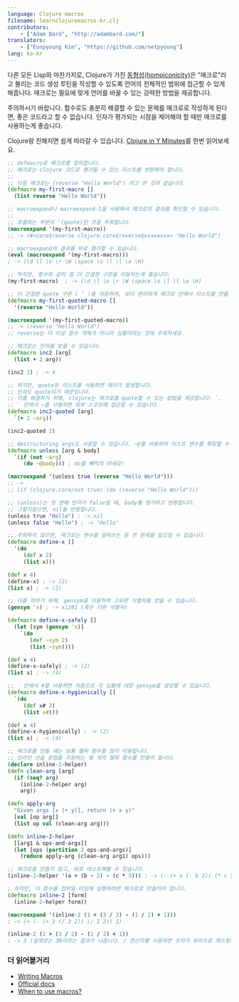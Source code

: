 ```yaml
---
language: Clojure macros
filename: learnclojuremacros-kr.clj
contributors:
    - ["Adam Bard", "http://adambard.com/"]
translators:
    - ["Eunpyoung Kim", "https://github.com/netpyoung"]
lang: ko-kr
---
```


다른 모든 Lisp와 마찬가지로, Clojure가 가진 [동형성(homoiconicity)](https://en.wikipedia.org/wiki/Homoiconic)은
 "매크로"라고 불리는 코드 생성 루틴을 작성할 수 있도록 언어의 전체적인 범위에 접근할 수 있게 해줍니다.
 매크로는 필요에 맞게 언어를 바꿀 수 있는 강력한 방법을 제공합니다.

주의하시기 바랍니다. 함수로도 충분히 해결할 수 있는 문제를 매크로로 작성하게 된다면, 좋은 코드라고 할 수 없습니다.
인자가 평가되는 시점을 제어해야 할 때만 매크로를 사용하는게 좋습니다.

Clojure랑 친해지면 쉽게 따라갈 수 있습니다. [Clojure in Y Minutes](/docs/ko-kr/clojure-kr/)를 한번 읽어보세요.

```clojure
;; defmacro로 매크로를 정의합니다.
;; 매크로는 clojure 코드로 평가될 수 있는 리스트를 반환해야 합니다.
;;
;; 다음 매크로는 (reverse "Hello World") 라고 쓴 것과 같습니다.
(defmacro my-first-macro []
  (list reverse "Hello World"))

;; macroexpand나 macroexpand-1을 사용해서 매크로의 결과를 확인할 수 있습니다.
;;
;; 호출하는 부분이 '(quote)된 것을 주목합니다.
(macroexpand '(my-first-macro))
;; -> (#<core$reverse clojure.core$reverse@xxxxxxxx> "Hello World")

;; macroexpand의 결과를 바로 평가할 수 있습니다.
(eval (macroexpand '(my-first-macro)))
; -> (\d \l \o \r \W \space \o \l \l \e \H)

;; 하지만, 함수와 같이 좀 더 간결한 구문을 이용하는게 좋습니다:
(my-first-macro)  ; -> (\d \l \o \r \W \space \o \l \l \e \H)

;; 더 간결한 quote 구문 ( ' )을 이용하여, 보다 편리하게 매크로 안에서 리스트를 만들 수 있습니다:
(defmacro my-first-quoted-macro []
  '(reverse "Hello World"))

(macroexpand '(my-first-quoted-macro))
;; -> (reverse "Hello World")
;; reverse는 더 이상 함수 객체가 아니라 심볼이라는 것에 주목하세요.

;; 매크로는 인자를 받을 수 있습니다.
(defmacro inc2 [arg]
  (list + 2 arg))

(inc2 2) ; -> 4

;; 하지만, quote된 리스트를 사용하면 에러가 발생합니다.
;; 인자도 quote되기 때문입니다.
;; 이를 해결하기 위해, clojure는 매크로를 quote할 수 있는 방법을 제공합니다: `.
;; ` 안에서 ~를 사용하면 외부 스코프에 접근할 수 있습니다.
(defmacro inc2-quoted [arg]
  `(+ 2 ~arg))

(inc2-quoted 2)

;; destructuring args도 사용할 수 있습니다. ~@를 사용하여 리스트 변수를 확장할 수 있습니다.
(defmacro unless [arg & body]
  `(if (not ~arg)
     (do ~@body))) ; do를 빼먹지 마세요!

(macroexpand '(unless true (reverse "Hello World")))
;; ->
;; (if (clojure.core/not true) (do (reverse "Hello World")))

;; (unless)는 첫 번째 인자가 false일 때, body를 평가하고 반환합니다.
;; 그렇지않으면, nil을 반환합니다.
(unless true "Hello") ; -> nil
(unless false "Hello") ; -> "Hello"

;; 주의하지 않으면, 매크로는 변수를 덮어쓰는 등 큰 문제를 일으킬 수 있습니다.
(defmacro define-x []
  '(do
     (def x 2)
     (list x)))

(def x 4)
(define-x) ; -> (2)
(list x) ; -> (2)

;; 이를 피하기 위해, gensym을 이용하여 고유한 식별자를 얻을 수 있습니다.
(gensym 'x) ; -> x1281 (혹은 다른 식별자)

(defmacro define-x-safely []
  (let [sym (gensym 'x)]
    `(do
       (def ~sym 2)
       (list ~sym))))

(def x 4)
(define-x-safely) ; -> (2)
(list x) ; -> (4)

;; ` 안에서 #를 사용하면 자동으로 각 심볼에 대한 gensym을 생성할 수 있습니다.
(defmacro define-x-hygienically []
  `(do
     (def x# 2)
     (list x#)))

(def x 4)
(define-x-hygienically) ; -> (2)
(list x) ; -> (4)

;; 매크로를 만들 때는 보통 헬퍼 함수를 많이 이용합니다.
;; 인라인 산술 문법을 지원하는 몇 개의 헬퍼 함수를 만들어 봅시다.
(declare inline-2-helper)
(defn clean-arg [arg]
  (if (seq? arg)
    (inline-2-helper arg)
    arg))

(defn apply-arg
  "Given args [x (+ y)], return (+ x y)"
  [val [op arg]]
  (list op val (clean-arg arg)))

(defn inline-2-helper
  [[arg1 & ops-and-args]]
  (let [ops (partition 2 ops-and-args)]
    (reduce apply-arg (clean-arg arg1) ops)))

;; 매크로를 만들지 않고, 바로 테스트해볼 수 있습니다.
(inline-2-helper '(a + (b - 2) - (c * 5))) ; -> (- (+ a (- b 2)) (* c 5))

; 하지만, 이 함수를 컴파일 타임에 실행하려면 매크로로 만들어야 합니다.
(defmacro inline-2 [form]
  (inline-2-helper form))

(macroexpand '(inline-2 (1 + (3 / 2) - (1 / 2) + 1)))
; -> (+ (- (+ 1 (/ 3 2)) (/ 1 2)) 1)

(inline-2 (1 + (3 / 2) - (1 / 2) + 1))
; -> 3 (실제로는 3N이라는 결과가 나옵니다. / 연산자를 사용하면 숫자가 유리수로 캐스팅되기 때문입니다.)
```

### 더 읽어볼거리

- [Writing Macros](http://www.braveclojure.com/writing-macros/)
- [Official docs](http://clojure.org/macros)
- [When to use macros?](https://lispcast.com/when-to-use-a-macro/)
